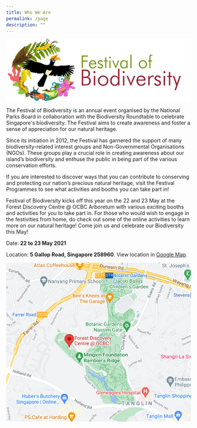 ```yaml
---
title: Who We Are
permalink: /page
description: ""
---
```

![Alt text for image on Isomer site](/images/fob.png)

The Festival of Biodiversity is an annual event organised by the National Parks Board in collaboration with the Biodiversity Roundtable to celebrate Singapore's biodiversity. The Festival aims to create awareness and foster a sense of appreciation for our natural heritage.

Since its initiation in 2012, the Festival has garnered the support of many biodiversity-related interest groups and Non-Governmental Organisations (NGOs). These groups play a crucial role in creating awareness about our island’s biodiversity and enthuse the public in being part of the various conservation efforts.

If you are interested to discover ways that you can contribute to conserving and protecting our nation’s precious natural heritage, visit the Festival Programmes to see what activities and booths you can take part in!

Festival of Biodiversity kicks off this year on the 22 and 23 May at the Forest Discovery Centre @ OCBC Arboretum with various exciting booths and activities for you to take part in. For those who would wish to engage in the festivities from home, do check out some of the online activities to learn more on our natural heritage! Come join us and celebrate our Biodiversity this May!

Date: **22 to 23 May 2021**

Location: **5 Gallop Road, Singapore 258960**. View location in [Google Map](https://www.google.com/maps/place/Forest+Discovery+Centre+@+OCBC+Arboretum+(Atbara)/@1.3137585,103.8106831,15z/data=!4m5!3m4!1s0x0:0xfc83a51f6bea3f9e!8m2!3d1.3137549!4d103.8107195).

![Alt text for image on Isomer site](/images/2021FOBLocation.png)